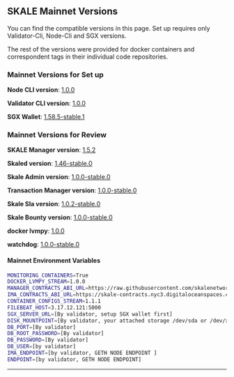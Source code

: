 ## SKALE Mainnet Versions

You can find the compatible versions in this page. Set up requires only Validator-Cli, Node-Cli and SGX versions.

The rest of the versions were provided for docker containers and correspondent tags in their individual code repositories.

### Mainnet Versions for Set up

**Node CLI version**: [1.0.0](https://github.com/skalenetwork/skale-node-cli/releases/download/1.0.0/skale-1.0.0-Linux-x86_64) 

**Validator CLI version**:  [1.0.0](https://github.com/skalenetwork/validator-cli/releases/tag/1.0.0)

**SGX Wallet**: [1.58.5-stable.1](https://github.com/skalenetwork/sgxwallet/releases/tag/1.58.5-stable.1)

### Mainnet Versions for Review

**SKALE Manager version**: [1.5.2](https://github.com/skalenetwork/skale-network/tree/master/releases/mainnet/skale-manager/1.5.2)

**Skaled version**: [1.46-stable.0](https://github.com/skalenetwork/skaled/releases/tag/1.46-stable.0)

**Skale Admin version**: [1.0.0-stable.0](https://github.com/skalenetwork/skale-admin/releases/tag/1.0.0-stable.0)

**Transaction Manager version**: [1.0.0-stable.0](https://github.com/skalenetwork/transaction-manager/releases/tag/1.0.0-stable.0)

**Skale Sla version**: [1.0.2-stable.0](https://github.com/skalenetwork/sla-agent/releases/tag/1.0.2-stable.0)

**Skale Bounty version**: [1.0.0-stable.0](https://github.com/skalenetwork/bounty-agent/releases/tag/1.0.0-stable.0)

**docker lvmpy**: [1.0.0](https://github.com/skalenetwork/docker-lvmpy/releases/tag/1.0.0)

**watchdog**: [1.0.0-stable.0](https://github.com/skalenetwork/skale-watchdog/releases/tag/1.0.0-stable.0)

#### Mainnet Environment Variables

```bash
MONITORING_CONTAINERS=True
DOCKER_LVMPY_STREAM=1.0.0
MANAGER_CONTRACTS_ABI_URL=https://raw.githubusercontent.com/skalenetwork/skale-network/master/releases/mainnet/skale-manager/1.5.2/skale-manager-1.5.2-mainnet-abi.json
IMA_CONTRACTS_ABI_URL=https://skale-contracts.nyc3.digitaloceanspaces.com/mainnet-ima/ima.json
CONTAINER_CONFIGS_STREAM=1.1.1
FILEBEAT_HOST=3.17.12.121:5000
SGX_SERVER_URL=[By validator, setup SGX wallet first]
DISK_MOUNTPOINT=[By validator, your attached storage /dev/sda or /dev/xvdd (this is an example. You just need to use your 2TB block volume mount point)]
DB_PORT=[By validator]
DB_ROOT_PASSWORD=[By validator]
DB_PASSWORD=[By validator]
DB_USER=[by validator]
IMA_ENDPOINT=[by validator, GETH NODE ENDPOINT ]
ENDPOINT=[by validator, GETH NODE ENDPOINT]
```
---
